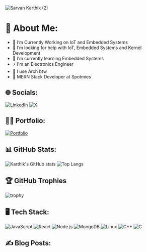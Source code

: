 ![Sarvan Karthik (2)](https://github.com/user-attachments/assets/7baad317-d96e-4cdd-a3c0-d540798bd49d)

# 💫 About Me:
- 🔭 I’m Currently Working on IoT and Embedded Systems
- 🤝 I’m looking for help with IoT, Embedded Systems and Kernel Development
- 🌱 I’m currently learning Embedded Systems
- ⚡ I'm an Electronics Engineer
- 🐧 I use Arch btw
- 🌱 MERN Stack Developer at Spotmies

## 🌐 Socials:
[![LinkedIn](https://img.shields.io/badge/LinkedIn-%230077B5.svg?logo=linkedin&logoColor=white)](https://linkedin.com/in/karthik-sarvan) [![X](https://img.shields.io/badge/X-black.svg?logo=X&logoColor=white)](https://x.com/Karthik__Sarvan) 

## 👨‍💻 Portfolio:
[![Portfolio](https://img.shields.io/badge/Portfolio-Visit-blue?style=for-the-badge&logo=github)](https://karthiksarvan.me/)

## 📊 GitHub Stats:
![Karthik's GitHub stats](https://github-readme-stats.vercel.app/api?username=Karthik-Sarvan&show_icons=true&theme=radical)
![Top Langs](https://github-readme-stats.vercel.app/api/top-langs/?username=Karthik-Sarvan&layout=compact&theme=radical)

## 🏆 GitHub Trophies
![trophy](https://github-profile-trophy.vercel.app/?username=Karthik-Sarvan&theme=radical)

## 🖥️ Tech Stack:
![JavaScript](https://img.shields.io/badge/-JavaScript-05122A?style=flat&logo=javascript) ![React](https://img.shields.io/badge/-React-05122A?style=flat&logo=react) ![Node.js](https://img.shields.io/badge/-Node.js-05122A?style=flat&logo=node.js) ![MongoDB](https://img.shields.io/badge/-MongoDB-05122A?style=flat&logo=mongodb) ![Linux](https://img.shields.io/badge/-Linux-05122A?style=flat&logo=linux) ![C++](https://img.shields.io/badge/-C++-05122A?style=flat&logo=c%2B%2B) ![C](https://img.shields.io/badge/-C-05122A?style=flat&logo=c)

## ✍️ Blog Posts:
<!-- BLOG-POST-LIST:START -->
<!-- BLOG-POST-LIST:END -->
